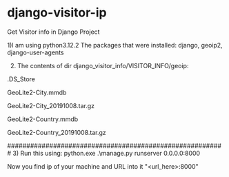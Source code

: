 # django-visitor-ip
Get Visitor info in Django Project

1)I am using python3.12.2 The packages that were installed: django, geoip2, django-user-agents

2) The contents of dir django_visitor_info/VISITOR_INFO/geoip:

.DS_Store

GeoLite2-City.mmdb

GeoLite2-City_20191008.tar.gz

GeoLite2-Country.mmdb

GeoLite2-Country_20191008.tar.gz

#########################################################
3) Run this using: python.exe .\manage.py runserver 0.0.0.0:8000

Now you find ip of your machine and URL into it "<url_here>:8000"